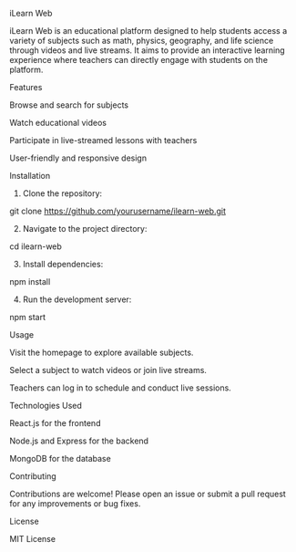 iLearn Web

iLearn Web is an educational platform designed to help students access a variety of subjects such as math, physics, geography, and life science through videos and live streams. It aims to provide an interactive learning experience where teachers can directly engage with students on the platform.

Features

Browse and search for subjects

Watch educational videos

Participate in live-streamed lessons with teachers

User-friendly and responsive design


Installation

1. Clone the repository:

git clone https://github.com/yourusername/ilearn-web.git


2. Navigate to the project directory:

cd ilearn-web


3. Install dependencies:

npm install


4. Run the development server:

npm start



Usage

Visit the homepage to explore available subjects.

Select a subject to watch videos or join live streams.

Teachers can log in to schedule and conduct live sessions.


Technologies Used

React.js for the frontend

Node.js and Express for the backend

MongoDB for the database


Contributing

Contributions are welcome! Please open an issue or submit a pull request for any improvements or bug fixes.

License

MIT License